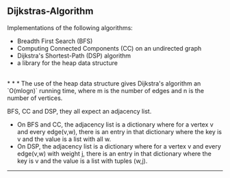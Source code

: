 Dijkstras-Algorithm
-------------------

Implementations of the following algorithms:
* Breadth First Search (BFS)
* Computing Connected Components (CC) on an undirected graph
* Dijkstra's Shortest-Path (DSP) algorithm
* a library for the heap data structure

<br>
* * *
The use of the heap data structure gives Dijkstra's algorithm an `O(mlogn)` running time, where m is the number of edges and n is the number of vertices.

BFS, CC and DSP, they all expect an adjacency list.
* On BFS and CC, the adjacency list is a dictionary where for a vertex v and every edge(v,w), there is an entry in that dictionary where the key is v and the value is a list with all w.
* On DSP, the adjacency list is a dictionary where for a vertex v and every edge(v,w) with weight j, there is an entry in that dictionary where the key is v and the value is a list with tuples (w,j).

* * *
